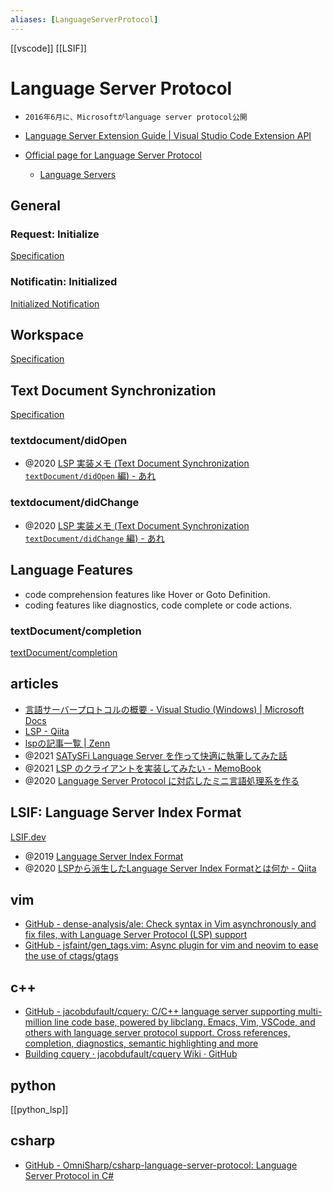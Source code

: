 ```yaml
---
aliases: [LanguageServerProtocol]
---
```


[[vscode]]
[[LSIF]]

# Language Server Protocol
- `2016年6月に、Microsoftがlanguage server protocol公開`

- [Language Server Extension Guide | Visual Studio Code Extension API](https://code.visualstudio.com/api/language-extensions/language-server-extension-guide)
- [Official page for Language Server Protocol](https://microsoft.github.io/language-server-protocol/)
	- [Language Servers](https://microsoft.github.io/language-server-protocol/implementors/servers/)


## General
### Request: Initialize
[Specification](https://microsoft.github.io/language-server-protocol/specification#initialize)

### Notificatin: Initialized
[Initialized Notification](https://microsoft.github.io/language-server-protocol/specification#initialized)

## Workspace

[Specification](https://microsoft.github.io/language-server-protocol/specification#workspace_workspaceFolders)

## Text Document Synchronization

[Specification](https://microsoft.github.io/language-server-protocol/specification#textDocument_synchronization)

### textdocument/didOpen
- @2020 [LSP 実装メモ (Text Document Synchronization `textDocument/didOpen` 編) - あれ](https://tennashi.hatenablog.com/entry/2020/07/25/230916)

### textdocument/didChange
- @2020 [LSP 実装メモ (Text Document Synchronization `textDocument/didChange` 編) - あれ](https://tennashi.hatenablog.com/entry/2020/08/01/201225)

## Language Features
-   code comprehension features like Hover or Goto Definition.
-   coding features like diagnostics, code complete or code actions.

 ### textDocument/completion
 [textDocument/completion](https://microsoft.github.io/language-server-protocol/specifications/lsp/3.17/specification/#textDocument_completion)

## articles
- [言語サーバープロトコルの概要 - Visual Studio (Windows) | Microsoft Docs](https://docs.microsoft.com/ja-jp/visualstudio/extensibility/language-server-protocol?view=vs-2022)
- [LSP - Qiita](https://qiita.com/tags/lsp)
- [lspの記事一覧 | Zenn](https://zenn.dev/topics/lsp)
- @2021 [SATySFi Language Server を作って快適に執筆してみた話](https://zenn.dev/monaqa/articles/2021-12-10-satysfi-language-server)
- @2021 [LSP のクライアントを実装してみたい - MemoBook](https://scrapbox.io/tamago324vim/LSP_%E3%81%AE%E3%82%AF%E3%83%A9%E3%82%A4%E3%82%A2%E3%83%B3%E3%83%88%E3%82%92%E5%AE%9F%E8%A3%85%E3%81%97%E3%81%A6%E3%81%BF%E3%81%9F%E3%81%84)
- @2020 [Language Server Protocol に対応したミニ言語処理系を作る](https://zenn.dev/takl/books/0fe11c6e177223)

## LSIF: Language Server Index Format
[LSIF.dev](https://lsif.dev/)
- @2019 [Language Server Index Format](https://code.visualstudio.com/blogs/2019/02/19/lsif)
- @2020 [LSPから派生したLanguage Server Index Formatとは何か - Qiita](https://qiita.com/nakario/items/2a73065a1bc1540c1f00)

## vim
- [GitHub - dense-analysis/ale: Check syntax in Vim asynchronously and fix files, with Language Server Protocol (LSP) support](https://github.com/w0rp/ale)
- [GitHub - jsfaint/gen_tags.vim: Async plugin for vim and neovim to ease the use of ctags/gtags](https://github.com/jsfaint/gen_tags.vim)

## c++
- [GitHub - jacobdufault/cquery: C/C++ language server supporting multi-million line code base, powered by libclang. Emacs, Vim, VSCode, and others with language server protocol support. Cross references, completion, diagnostics, semantic highlighting and more](https://github.com/cquery-project/cquery)
- [Building cquery · jacobdufault/cquery Wiki · GitHub](https://github.com/cquery-project/cquery/wiki/Building-cquery)

## python
[[python_lsp]]

## csharp
- [GitHub - OmniSharp/csharp-language-server-protocol: Language Server Protocol in C#](https://github.com/OmniSharp/csharp-language-server-protocol)
